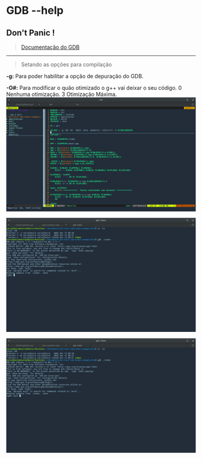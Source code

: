 # GDB --help
## Don't Panic !
> [Documentação do GDB](https://www.gnu.org/software/gdb/)

_______________________


> Setando as opções para compilação

**-g:** Para poder habilitar a opção de depuração do GDB.

**-O#:** Para modificar o quão otimizado o g++ vai deixar o seu código. 0 Nenhuma otimização. 3 Otimização Máxima. 
![flag](https://raw.githubusercontent.com/carvalheirafc/carvalheirafc.github.io/master/screen-shots/flag.png)

![execution](https://raw.githubusercontent.com/carvalheirafc/carvalheirafc.github.io/master/screen-shots/executing.png)

![quit](https://raw.githubusercontent.com/carvalheirafc/carvalheirafc.github.io/master/screen-shots/quit.png)
